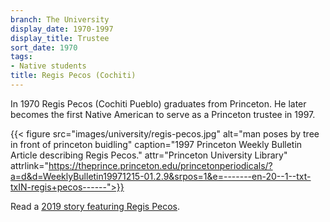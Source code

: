 ```yaml
---
branch: The University
display_date: 1970-1997
display_title: Trustee
sort_date: 1970
tags:
- Native students
title: Regis Pecos (Cochiti)
---
```


In 1970 Regis Pecos (Cochiti Pueblo) graduates from Princeton. He later becomes the first Native American to serve as a Princeton trustee in 1997.

{{< figure src="images/university/regis-pecos.jpg" alt="man poses by tree in front of princeton buidling" caption="1997 Princeton Weekly Bulletin Article describing Regis Pecos." attr="Princeton University Library" attrlink="https://theprince.princeton.edu/princetonperiodicals/?a=d&d=WeeklyBulletin19971215-01.2.9&srpos=1&e=-------en-20--1--txt-txIN-regis+pecos------">}}

Read a [2019 story featuring Regis Pecos](https://indigenous.princeton.edu/news/dealmaker-how-regis-pecos-77-confronted-history-and-bridged-gap-between-two-communities).
